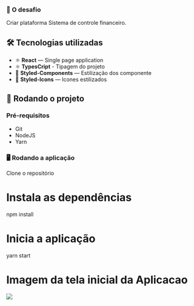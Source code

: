 ### 🚩 O desafio

Criar plataforma Sistema de controle financeiro.

## 🛠 Tecnologias utilizadas

-   ⚛️ **React** — Single page application
-   ⚛️ **TypesCript** - Tipagem do projeto
-   💅 **Styled-Components** — Estilização dos componente
-   💅 **Styled-Icons** — Icones estilizados

## 🚀 Rodando o projeto

### Pré-requisitos

-   Git
-   NodeJS
-   Yarn

### 🖥 Rodando a aplicação

Clone o repositório

# Instala as dependências

npm install

# Inicia a aplicação

yarn start

# Imagem da tela inicial da Aplicacao

![](src/assets/InitialScreen.png)
